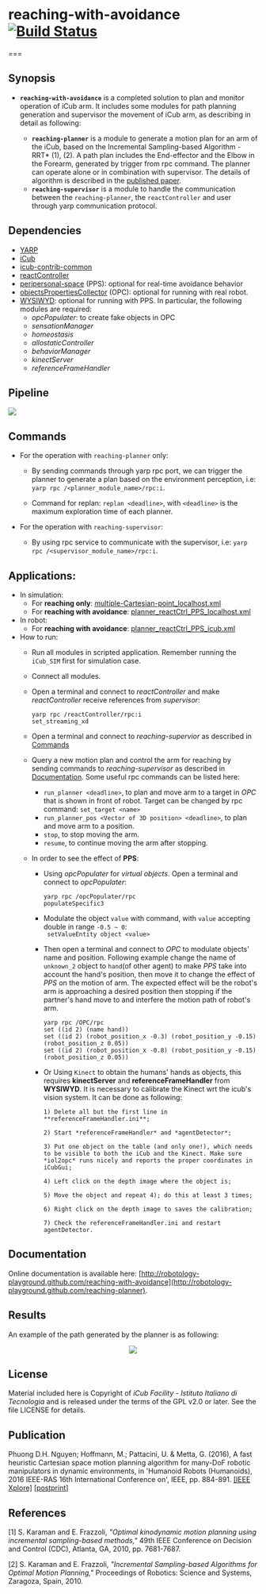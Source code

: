 # reaching-with-avoidance [![Build Status](https://travis-ci.org/robotology-playground/reaching-planner.svg?branch=master)](https://travis-ci.org/robotology-playground/reaching-planner)
===
## Synopsis

- **`reaching-with-avoidance`** is a completed solution to plan and monitor operation of iCub arm. It includes some modules for path planning generation and supervisor the movement of iCub arm, as describing in detail as following:

	- **`reaching-planner`** is a module to generate a motion plan for an arm of the iCub, based on the Incremental Sampling-based Algorithm - RRT* (1), (2). A path plan includes the End-effector and the Elbow in the Forearm, generated by trigger from rpc command. The planner can operate alone or in combination with supervisor. The details of algorithm is described in the [published paper](https://github.com/robotology-playground/reaching-planner/tree/devel#publication).
	- **`reaching-supervisor`** is a module to handle the communication between the `reaching-planner`, the `reactController` and user through yarp communication protocol.

## Dependencies
- [YARP](https://github.com/robotology/yarp)
- [iCub](https://github.com/robotology/icub-main)
- [icub-contrib-common](https://github.com/robotology/icub-contrib-common)
- [reactController](https://github.com/robotology/react-control) 
- [peripersonal-space](https://github.com/robotology/peripersonal-space) (PPS): optional for real-time avoidance behavior
- [objectsPropertiesCollector](http://wiki.icub.org/brain/group__objectsPropertiesCollector.html) (OPC): optional for running with real robot.
- [WYSIWYD](https://github.com/robotology/wysiwyd): optional for running with PPS. In particular, the following modules are required:
	- *opcPopulater*: to create fake objects in OPC
	- *sensationManager*
	- *homeostasis*
	- *allostaticController*
	- *behaviorManager*
	- *kinectServer*
	- *referenceFrameHandler*

## Pipeline

<img src="https://github.com/robotology-playground/reaching-planner/blob/master/misc/planner_supervisor.bmp"/>

## Commands
- For the operation with `reaching-planner` only:
	- By sending commands through yarp rpc port, we can trigger the planner to generate a plan based on the environment perception,
i.e: `yarp rpc /<planner_module_name>/rpc:i`.

	- Command for replan: `replan <deadline>`, with `<deadline>` is the maximum exploration time of each planner.

- For the operation with `reaching-supervisor`:
	- By using rpc service to communicate with the supervisor, i.e: `yarp rpc /<supervisor_module_name>/rpc:i`.

## Applications:
- In simulation:
	- For **reaching only**: [multiple-Cartesian-point_localhost.xml](https://github.com/robotology-playground/reaching-planner/blob/master/app/script/multiple-Cartesian-point_localhost.xml)
	- For **reaching with avoidance**: [planner_reactCtrl_PPS_localhost.xml](https://github.com/robotology-playground/reaching-planner/blob/master/app/script/planner_reactCtrl_PPS_localhost.xml)  
- In robot:
	- For **reaching with avoidance**: [planner_reactCtrl_PPS_icub.xml](https://github.com/robotology-playground/reaching-planner/blob/master/app/script/planner_reactCtrl_PPS_iCub.xml)  
- How to run:
	- Run all modules in scripted application. Remember running the `iCub_SIM` first for simulation case.
	- Connect all modules.
	- Open a terminal and connect to *reactController* and make *reactController* receive references from *supervisor*:  	
		```
		yarp rpc /reactController/rpc:i
		set_streaming_xd
		```
	- Open a terminal and connect to *reaching-supervior* as described in [Commands](https://github.com/robotology-playground/reaching-planner/tree/master#commands) 
	- Query a new motion plan and control the arm for reaching by sending commands to *reaching-supervisor* as described in [Documentation](https://github.com/robotology-playground/reaching-planner/tree/master#documentation). Some useful rpc commands can be listed here:  

		- `run_planner <deadline>`, to plan and move arm to a target in *OPC* that is shown in front of robot. Target can be changed by rpc command: `set_target <name>`
		- `run_planner_pos <Vector of 3D position> <deadline>`, to plan and move arm to a position. 
		- `stop`, to stop moving the arm.
		- `resume`, to continue moving the arm after stopping.

	- In order to see the effect of **PPS**: 
		- Using *opcPopulater* for *virtual objects*. Open a terminal and connect to *opcPopulater*:
		
			```
			yarp rpc /opcPopulater/rpc
			populateSpecific3
			```  
		- Modulate the object `value` with command, with `value` accepting double in range `-0.5 ~ 0`:  
			``` setValueEntity object <value>```  

		- Then open a terminal and connect to *OPC* to modulate objects' name and position. Following example change the name of `unknown_2` object to `hand`(of other agent) to make *PPS* take into account the hand's position, then move it to change the effect of *PPS* on the motion of arm. The expected effect will be the robot's arm is approaching a desired position then stopping if the partner's hand move to and interfere the motion path of robot's arm.
			```
			yarp rpc /OPC/rpc
			set ((id 2) (name hand))
			set ((id 2) (robot_position_x -0.3) (robot_position_y -0.15) (robot_position_z 0.05))
			set ((id 2) (robot_position_x -0.8) (robot_position_y -0.15) (robot_position_z 0.05))
			```		
		- Or Using `Kinect` to obtain the humans' hands as objects, this requires **kinectServer** and **referenceFrameHandler** from **WYSIWYD**. It is necessary to calibrate the Kinect wrt the icub's vision system. It can be done as following:
			
			```
			1) Delete all but the first line in **referenceFrameHandler.ini**;
			
			2) Start *referenceFrameHandler* and *agentDetector*;
			
			3) Put one object on the table (and only one!), which needs to be visible to both the iCub and the Kinect. Make sure *iol2opc* runs nicely and reports the proper coordinates in iCubGui;
			
			4) Left click on the depth image where the object is;
			
			5) Move the object and repeat 4); do this at least 3 times;
			
			6) Right click on the depth image to saves the calibration;
			
			7) Check the referenceFrameHandler.ini and restart agentDetector. 
			```
			
## Documentation
Online documentation is available here: [http://robotology-playground.github.com/reaching-with-avoidance](http://robotology-playground.github.com/reaching-planner).

## Results
An example of the path generated by the planner is as following:

<p align="center">
  <img src="https://github.com/robotology-playground/reaching-planner/blob/master/misc/planning_result_GUI.bmp"/>
</p>

## License
Material included here is Copyright of *iCub Facility - Istituto Italiano di Tecnologia* and is released under the terms of the GPL v2.0 or later. See the file LICENSE for details.

## Publication
Phuong D.H. Nguyen; Hoffmann, M.; Pattacini, U. & Metta, G. (2016), A fast heuristic Cartesian space motion planning algorithm for many-DoF robotic manipulators in dynamic environments, in 'Humanoid Robots (Humanoids), 2016 IEEE-RAS 16th International Conference on', IEEE, pp. 884-891. [[IEEE Xplore]](http://dx.doi.org/10.1109/HUMANOIDS.2016.7803377) [[postprint]](https://sites.google.com/site/matejhof/publications/NguyenEtAl__CartesianSpacePlanningHumanoids_2016_postprint.pdf?attredirects=0)

## References
[1] S. Karaman and E. Frazzoli, *"Optimal kinodynamic motion planning using incremental sampling-based methods,"* 49th IEEE Conference on Decision and Control (CDC), Atlanta, GA, 2010, pp. 7681-7687.

[2] S. Karaman and E. Frazzoli, *"Incremental Sampling-based Algorithms for Optimal Motion Planning,"* Proceedings of Robotics: Science and Systems, Zaragoza, Spain, 2010.
 
